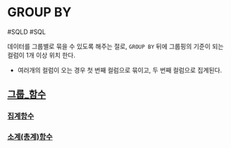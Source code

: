 # GROUP BY

#SQLD #SQL 

데이터를 그룹별로 묶을 수 있도록 해주는 절로, `GROUP BY` 뒤에 그룹핑의 기준이 되는 컬럼이 1개 이상 위치 한다.

- 여러개의 컬럼이 오는 경우 첫 번째 컬럼으로 묶이고, 두 번째 컬럼으로 집계된다.

## [그룹_함수](그룹_함수.md)

### [집계함수](집계함수/집계함수.md)

### [소계(총계)함수](소계(총계)함수/소계(총계)함수.md)




